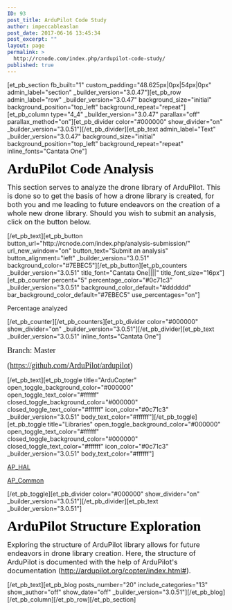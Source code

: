 ```yaml
---
ID: 93
post_title: ArduPilot Code Study
author: impeccableaslan
post_date: 2017-06-16 13:45:34
post_excerpt: ""
layout: page
permalink: >
  http://rcnode.com/index.php/ardupilot-code-study/
published: true
---
```

[et_pb_section fb_built="1" custom_padding="48.625px|0px|54px|0px" admin_label="section" _builder_version="3.0.47"][et_pb_row admin_label="row" _builder_version="3.0.47" background_size="initial" background_position="top_left" background_repeat="repeat"][et_pb_column type="4_4" _builder_version="3.0.47" parallax="off" parallax_method="on"][et_pb_divider color="#000000" show_divider="on" _builder_version="3.0.51"][/et_pb_divider][et_pb_text admin_label="Text" _builder_version="3.0.47" background_size="initial" background_position="top_left" background_repeat="repeat" inline_fonts="Cantata One"]<p><span style="font-size: xx-large; color: #000000;"><strong><span style="font-family: 'Cantata One';">ArduPilot Code Analysis</span></strong></span></p>
<p><span style="font-weight: normal;"><span style="font-family: 'Cantata One';"><span style="font-size: xx-large;"><span><span></span></span></span></span></span></p>
<p class=""><span style="font-size: medium;"><span><span><span>This section serves to analyze the drone library of ArduPilot. This is done so to get the basis of how a drone library is created, for both you and me leading to future endeavors on the creation of a whole new drone library. Should you wish to submit an analysis, click on the button below.</span></span></span></span></p>[/et_pb_text][et_pb_button button_url="http://rcnode.com/index.php/analysis-submission/" url_new_window="on" button_text="Submit an analysis" button_alignment="left" _builder_version="3.0.51" background_color="#7EBEC5"][/et_pb_button][et_pb_counters _builder_version="3.0.51" title_font="Cantata One||||" title_font_size="16px"][et_pb_counter percent="5" percentage_color="#0c71c3" _builder_version="3.0.51" background_color_default="#dddddd" bar_background_color_default="#7EBEC5" use_percentages="on"]

Percentage analyzed

[/et_pb_counter][/et_pb_counters][et_pb_divider color="#000000" show_divider="on" _builder_version="3.0.51"][/et_pb_divider][et_pb_text _builder_version="3.0.51" inline_fonts="Cantata One"]<p><span style="font-family: 'Cantata One'; font-weight: normal; font-size: large;">Branch: Master</span></p>
<p class=""><span style="font-family: 'Cantata One'; font-weight: normal; font-size: large;">(</span><span face="Cantata One" size="4" style="font-family: 'Cantata One'; font-size: large;"><a href="https://github.com/ArduPilot/ardupilot">https://github.com/ArduPilot/ardupilot</a>)</span></p>[/et_pb_text][et_pb_toggle title="ArduCopter" open_toggle_background_color="#000000" open_toggle_text_color="#ffffff" closed_toggle_background_color="#000000" closed_toggle_text_color="#ffffff" icon_color="#0c71c3" _builder_version="3.0.51" body_text_color="#ffffff"][/et_pb_toggle][et_pb_toggle title="Libraries" open_toggle_background_color="#000000" open_toggle_text_color="#ffffff" closed_toggle_background_color="#000000" closed_toggle_text_color="#ffffff" icon_color="#0c71c3" _builder_version="3.0.51" body_text_color="#ffffff"]<p><a href="http://rcnode.com/index.php/ap_hal/" target="_blank" rel="noopener noreferrer" title="AP_HAL">AP_HAL</a></p>
<p><a href="http://rcnode.com/index.php/ap_common/" title="AP_Common">AP_Common</a></p>[/et_pb_toggle][et_pb_divider color="#000000" show_divider="on" _builder_version="3.0.51"][/et_pb_divider][et_pb_text _builder_version="3.0.51"]<p><strong style="background-color: #ffffff; font-size: xx-large; color: #000000;"><span style="font-size: 32px; font-family: 'Cantata One';">ArduPilot Structure Exploration</span></strong><span style="font-size: 16px;"></span></p>
<p><span style="font-size: 16px;"></span></p>
<p class=""><span style="font-size: 16px;">Exploring the structure of ArduPilot library allows for future endeavors in drone library creation. Here, the structure of ArduPilot is documented with the help of ArduPilot's documentation (<a href="http://ardupilot.org/copter/index.html#">http://ardupilot.org/copter/index.html#</a>).</span></p>
<p><span style="font-size: 16px;"></span></p>[/et_pb_text][et_pb_blog posts_number="20" include_categories="13" show_author="off" show_date="off" _builder_version="3.0.51"][/et_pb_blog][/et_pb_column][/et_pb_row][/et_pb_section]